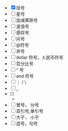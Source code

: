 - [x] 括号
- [ ] 星号
- [ ] 加减乘除号
- [ ] 波浪号
- [ ] 感叹号
- [ ] 问号
- [ ] @符号
- [ ] 井号
- [ ] dollar 符号，人民币符号
- [ ] 百分比号
- [ ] ^ 号
- [ ] and 符号
- [ ] ｜ / \
- [ ] _
- [ ] -
- [ ] 冒号， 分号
- [ ] 双引号,单引号
- [ ] 大于， 小于
- [ ] 逗号，句号
